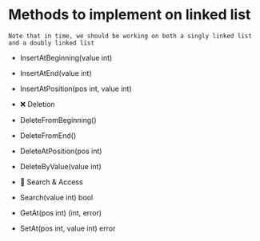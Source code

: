 # Methods to implement on linked list

```
Note that in time, we should be working on both a singly linked list and a doubly linked list 
```
* InsertAtBeginning(value int)

* InsertAtEnd(value int)

* InsertAtPosition(pos int, value int)

* ❌ Deletion
* DeleteFromBeginning()

* DeleteFromEnd()

* DeleteAtPosition(pos int)

* DeleteByValue(value int)

* 🔎 Search & Access
* Search(value int) bool

* GetAt(pos int) (int, error)

* SetAt(pos int, value int) error